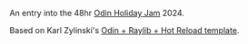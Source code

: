 An entry into the 48hr [Odin Holiday Jam](https://itch.io/jam/odin-holiday-jam) 2024.

Based on Karl Zylinski's [Odin + Raylib + Hot Reload template](https://github.com/karl-zylinski/odin-raylib-hot-reload-game-template).
